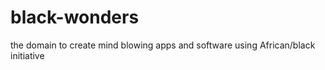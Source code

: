 # black-wonders
the domain to create mind blowing apps and software using African/black initiative 
